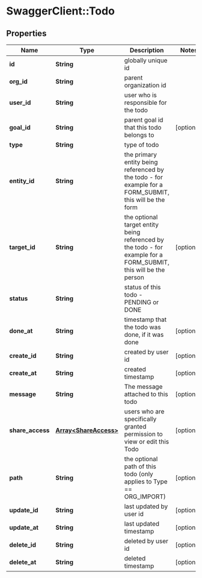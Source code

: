 # SwaggerClient::Todo

## Properties
Name | Type | Description | Notes
------------ | ------------- | ------------- | -------------
**id** | **String** | globally unique id | 
**org_id** | **String** | parent organization id | 
**user_id** | **String** | user who is responsible for the todo | 
**goal_id** | **String** | parent goal id that this todo belongs to | [optional] 
**type** | **String** | type of todo | 
**entity_id** | **String** | the primary entity being referenced by the todo - for example for a FORM_SUBMIT, this will be the form | 
**target_id** | **String** | the optional target entity being referenced by the todo - for example for a FORM_SUBMIT, this will be the person | [optional] 
**status** | **String** | status of this todo - PENDING or DONE | 
**done_at** | **String** | timestamp that the todo was done, if it was done | [optional] 
**create_id** | **String** | created by user id | [optional] 
**create_at** | **String** | created timestamp | [optional] 
**message** | **String** | The message attached to this todo | [optional] 
**share_access** | [**Array&lt;ShareAccess&gt;**](ShareAccess.md) | users who are specifically granted permission to view or edit this Todo | [optional] 
**path** | **String** | the optional path of this todo (only applies to Type &#x3D;&#x3D; ORG_IMPORT) | [optional] 
**update_id** | **String** | last updated by user id | [optional] 
**update_at** | **String** | last updated timestamp | [optional] 
**delete_id** | **String** | deleted by user id | [optional] 
**delete_at** | **String** | deleted timestamp | [optional] 


